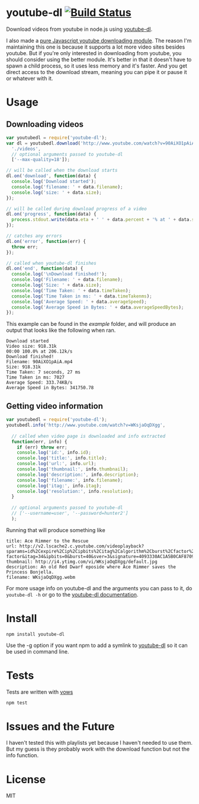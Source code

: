 # youtube-dl [![Build Status](https://secure.travis-ci.org/fent/node-youtube-dl.png)](http://travis-ci.org/fent/node-youtube-dl)

Download videos from youtube in node.js using [youtube-dl](http://rg3.github.com/youtube-dl/).

I also made a [pure Javascript youtube downloading module](https://github.com/fent/node-ytdl). The reason I'm maintaining this one is because it supports a lot more video sites besides youtube. But if you're only interested in downloading from youtube, you should consider using the better module. It's better in that it doesn't have to spawn a child process, so it uses less memory and it's faster. And you get direct access to the download stream, meaning you can pipe it or pause it or whatever with it.

# Usage

## Downloading videos

```javascript
var youtubedl = require('youtube-dl');
var dl = youtubedl.download('http://www.youtube.com/watch?v=90AiXO1pAiA',
  './videos',
  // optional arguments passed to youtube-dl
  ['--max-quality=18']);

// will be called when the download starts
dl.on('download', function(data) {
  console.log('Download started');
  console.log('filename: ' + data.filename);
  console.log('size: ' + data.size);
});

// will be called during download progress of a video
dl.on('progress', function(data) {
  process.stdout.write(data.eta + ' ' + data.percent + '% at ' + data.speed + '\r');
});

// catches any errors
dl.on('error', function(err) {
  throw err;
});

// called when youtube-dl finishes
dl.on('end', function(data) {
  console.log('\nDownload finished!');
  console.log('Filename: ' + data.filename);
  console.log('Size: ' + data.size);
  console.log('Time Taken: ' + data.timeTaken);
  console.log('Time Taken in ms: ' + data.timeTakenms);
  console.log('Average Speed: ' + data.averageSpeed);
  console.log('Average Speed in Bytes: ' + data.averageSpeedBytes);
});
```


This example can be found in the *example* folder, and will produce an output that looks like the following when ran.

    Download started
    Video size: 918.31k
    00:00 100.0% at 206.12k/s
    Download finished!
    Filename: 90AiXO1pAiA.mp4
    Size: 918.31k
    Time Taken: 7 seconds, 27 ms
    Time Taken in ms: 7027
    Average Speed: 333.74KB/s
    Average Speed in Bytes: 341750.78


## Getting video information

```javascript
var youtubedl = require('youtube-dl');
youtubedl.info('http://www.youtube.com/watch?v=WKsjaOqDXgg',
  
  // called when video page is downloaded and info extracted
  function(err, info) {
    if (err) throw err;
    console.log('id:', info.id);
    console.log('title:', info.title);
    console.log('url:', info.url);
    console.log('thumbnail:', info.thumbnail);
    console.log('description:', info.description);
    console.log('filename:', info.filename);
    console.log('itag:', info.itag);
    console.log('resolution:', info.resolution);
  }
  
  // optional arguments passed to youtube-dl
  // ['--username=user', '--password=hunter2']
  );
```

Running that will produce something like

    title: Ace Rimmer to the Rescue
    url: http://v2.lscache2.c.youtube.com/videoplayback?sparams=id%2Cexpire%2Cip%2Cipbits%2Citag%2Calgorithm%2Cburst%2Cfactor%2Coc%3AU0hPSFFQVF9FSkNOOV9JSlhJ&fexp=904410%2C907048%2C910100&algorithm=throttle-factor&itag=34&ipbits=0&burst=40&sver=3&signature=4093330AC1A5B0CAF8709A0416A4B593A75BB892.21F2F12C418003492D9877E1570DC7AEE6DBEEBA&expire=1303156800&key=yt1&ip=0.0.0.0&factor=1.25&id=58ab2368ea835e08
    thumbnail: http://i4.ytimg.com/vi/WKsjaOqDXgg/default.jpg
    description: An old Red Dwarf eposide where Ace Rimmer saves the Princess Bonjella.
    filename: WKsjaOqDXgg.webm


For more usage info on youtube-dl and the arguments you can pass to it, do `youtube-dl -h` or go to the [youtube-dl documentation][].


# Install

    npm install youtube-dl

Use the -g option if you want npm to add a symlink to [youtube-dl][] so it can be used in command line.


# Tests

Tests are written with [vows](http://vowsjs.org/)

```bash
npm test
```


# Issues and the Future

I haven't tested this with playlists yet because I haven't needed to use them. But my guess is they probably work with the download function but not the info function.


[youtube-dl]: http://rg3.github.com/youtube-dl/
[youtube-dl documentation]: http://rg3.github.com/youtube-dl/documentation.html


# License

MIT
